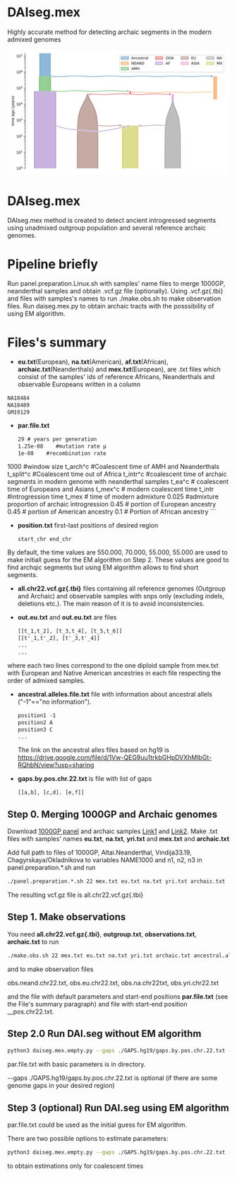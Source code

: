 # DAIseg.mex
Highly accurate method for detecting archaic segments in the modern admixed genomes 


![Demography](https://github.com/Genomics-HSE/DAIseg.mex/blob/main/utilities/Mex.svg)

# DAIseg.mex
DAIseg.mex method is created to detect ancient introgressed segments using unadmixed outgroup population and several reference archaic genomes. 



# Pipeline briefly
Run panel.preparation.Linux.sh with samples' name files to merge 1000GP, neanderthal samples and obtain .vcf.gz file (optionally). Using .vcf.gz{.tbi} and files with samples's names to run ./make.obs.sh to make observation files. Run daiseg.mex.py to obtain archaic tracts  with the posssibility of using EM algorithm.




# Files's summary
*  __eu.txt__(European), __na.txt__(American), __af.txt__(African),  __archaic.txt__(Neanderthals)  and __mex.txt__(European), are .txt files which consist of the samples' ids of reference Africans, Neanderthals and observable Europeans written in a column
```note
NA18484
NA18489
GM19129
```


*  __par.file.txt__
   ```note
   29 # years per generation
   1.25e-08    #mutation rate μ
   1e-08    #recombination rate
1000    #window size
t_arch^c    #Coalescent time of AMH and Neanderthals
t_split^c    #Coalescent time out of Africa
t_intr^c    #coalescent time of archaic segments in modern genome with neanderthal samples
t_ea^c # coalescent time of Europeans and Asians
t_mex^c # modern coalescent time
t_intr #introgression time
t_mex # time of modern admixture
0.025    #admixture proportion of archaic introgression
0.45 # portion of European ancestry
0.45 # portion of American ancestry
0.1 # Portion of African ancestry
    ```

*  __position.txt__ first-last positions of desired region
    ```note
    start_chr end_chr
    ```

By default, the  time values are  550.000, 70.000, 55.000, 55.000 are used to make  initiall guess for the EM algorithm on Step 2. These values are good to find archqic segments but using EM algorithm allows to find short segments.


*  __all.chr22.vcf.gz{.tbi}__ files containing all reference genomes (Outgroup and Archaic) and observable samples with snps only (excluding indels, deletions etc.). The main reason of it is to avoid inconsistencies.

  
* __out.eu.txt__ and __out.eu.txt__ are  files 
    ```note
    [[t_1,t_2], [t_3,t_4], [t_5,t_6]]
    [[t'_1,t'_2], [t'_3,t'_4]]
    ...
    ...
    ```
where each two lines correspond to the one diploid sample from mex.txt with European and Native American ancestries in each file respecting the order of admixed samples.



* __ancestral.alleles.file.txt__  file with information about ancestral allels ("-1"=="no information").
  ```note
  position1 -1
  position2 A
  position3 C
  ...
  ```
  The link on the ancestral alles files based on hg19 is https://drive.google.com/file/d/1Vw-QEG9uu1trkbGHpDVXhMlbGt-RQhbN/view?usp=sharing

* __gaps.by.pos.chr.22.txt__ is file with list of gaps
  ```note
  [[a,b], [c,d]. [e,f]]
  ```

## Step 0. Merging 1000GP  and Archaic genomes
Download [1000GP panel][1] and  archaic samples  [Link1][2] and [Link2][3]. Make .txt files with samples' names  __eu.txt__, __na.txt__, __yri.txt__ and __mex.txt__ and  __archaic.txt__

Add full path to files  of 1000GP,  Altai.Neanderthal, Vindija33.19, Chagyrskaya/Okladnikova to variables NAME1000 and n1, n2, n3 in  panel.preparation.*.sh and run 

```bash
./panel.preparation.*.sh 22 mex.txt eu.txt na.txt yri.txt archaic.txt 
```
 
The resulting vcf.gz file is all.chr22.vcf.gz{.tbi}




## Step 1.  Make observations

You need  __all.chr22.vcf.gz{.tbi}__,  __outgroup.txt__, __observations.txt__, __archaic.txt__ to run  

```bash
./make.obs.sh 22 mex.txt eu.txt na.txt yri.txt archaic.txt ancestral.alleles.file.txt  
```

and to make observation files 

obs.neand.chr22.txt, obs.eu.chr22.txt, obs.na.chr22txt, obs.yri.chr22.txt

and the file with default parameters and start-end positions __par.file.txt__ (see the File's summary paragraph) and file with start-end position __pos.chr22.txt. 


## Step 2.0 Run DAI.seg without EM algorithm

```bash
python3 daiseg.mex.empty.py --gaps ./GAPS.hg19/gaps.by.pos.chr.22.txt --location pos.chr22.txt --obs_eu obs.eu.chr22.txt --obs_na obs.na.chr22.txt --obs_af obs.yri.chr22.txt --obs_archaic obs.neand.chr22.txt --EM no  --HMM_par par.file.txt --o_eu out.eu.chr22.txt --o_na out.na.chr22.txt
```

par.file.txt with basic parameters is in directory.

--gaps ./GAPS.hg19/gaps.by.pos.chr.22.txt is optional (if there are some genome gaps in your desired region)

## Step 3 (optional) Run DAI.seg using EM algorithm

par.file.txt  could be used as the initial guess for EM algorithm.

There are two possible options to estimate parameters: 


```bash
python3 daiseg.mex.empty.py --gaps ./GAPS.hg19/gaps.by.pos.chr.22.txt --location pos.chr22.txt --obs_eu obs.eu.chr22.txt --obs_na obs.na.chr22.txt --obs_af obs.yri.chr22.txt --obs_archaic obs.neand.chr22.txt --EM no  --HMM_par par.file.txt --o_eu out.eu.chr22.txt --o_na out.na.chr22.txt
```


[1]: http://ftp.1000genomes.ebi.ac.uk/vol1/ftp/release/20130502/ALL.chr22.phase3_shapeit2_mvncall_integrated_v5b.20130502.genotypes.vcf.gz 
[2]: http://cdna.eva.mpg.de/neandertal/Vindija/VCF/
[3]: http://ftp.eva.mpg.de/neandertal/ChagyrskayaOkladnikov/
to obtain estimations only for coalescent times 


